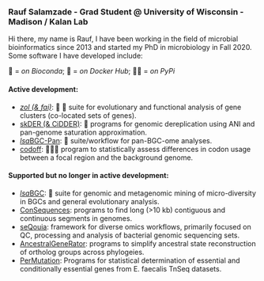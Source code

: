 ### Rauf Salamzade - Grad Student @ University of Wisconsin - Madison / Kalan Lab

Hi there, my name is Rauf, I have been working in the field of microbial bioinformatics since 2013 and started my PhD in microbiology in Fall 2020. Some software I have developed include:

:snake: = *on Bioconda*; :whale2: = *on Docker Hub*; :pie::pie: = *on PyPi*

#### Active development:

* [*zol (& fai)*](https://github.com/Kalan-Lab/zol): :snake: :whale2: suite for evolutionary and functional analysis of gene clusters (co-located sets of genes).
* [skDER (& CiDDER)](https://github.com/raufs/skDER): :snake: programs for genomic dereplication using ANI and pan-genome saturation approximation.
* [*lsa*BGC-Pan](https://github.com/Kalan-Lab/lsaBGC-Pan): :snake: suite/workflow for pan-BGC-ome analyses.
* [codoff](https://github.com/Kalan-Lab/codoff): :snake::pie::pie:   program to statistically assess differences in codon usage between a focal region and the background genome.
  
#### Supported but no longer in active development:

* [*lsa*BGC](https://github.com/Kalan-Lab/lsaBGC): :whale2: suite for genomic and metagenomic mining of micro-diversity in BGCs and general evolutionary analysis.
* [ConSequences](https://github.com/broadinstitute/ConSequences): programs to find long (>10 kb) contiguous and continuous segments in genomes. 
* [seQouia](https://github.com/broadinstitute/sequoia): framework for diverse omics workflows, primarily focused on QC, processing and analysis of bacterial genomic sequencing sets. 
* [AncestralGeneRator](https://github.com/broadinstitute/ancestralgenerator): programs to simplify ancestral state reconstruction of ortholog groups across phylogeies. 
* [PerMutation](https://github.com/broadinstitute/permutation): Programs for statistical determination of essential and conditionally essential genes from E. faecalis TnSeq datasets.
